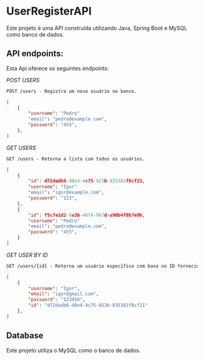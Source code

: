 # UserRegisterAPI
Este projeto é uma API construída utilizando Java, Spring Boot e MySQL como banco de dados.

## API endpoints:
Esta Api oferece os seguintes endpoints:

*POST USERS*
```markdown
POST /users - Registra um novo usuário no banco.
```
```json
[
    {
        "username": "Pedro"
        "email": "pedro@example.com",
        "password": "455",
    },
]
```
*GET USERS*
```markdown
GET /users - Retorna a lista com todos os usuários.
```
```json
[
    {
        "id": d72dadb6-48e4-4c75-923b-835381f8cf21,
        "username": "Igor"
        "email": "igor@example.com",
        "password": "123",
    },
    {
        "id": f5c7e1d2-9a3b-4674-967d-a90b4f8b7e9b,
        "username": "Pedro"
        "email": "pedro@example.com",
        "password": "455",
    }
]
```
*GET USER BY ID*
```markdown
GET /users/{id} - Retorna um usuário específico com base no ID fornecido.
```
```json
[
    {
        "username": "Igor",
        "email": "igor@gmail.com",
        "password": "123456",
        "id": "d72dadb6-48e4-4c75-923b-835381f8cf21"
    },
]
```
## Database
Este projeto utiliza o MySQL como o banco de dados. 

